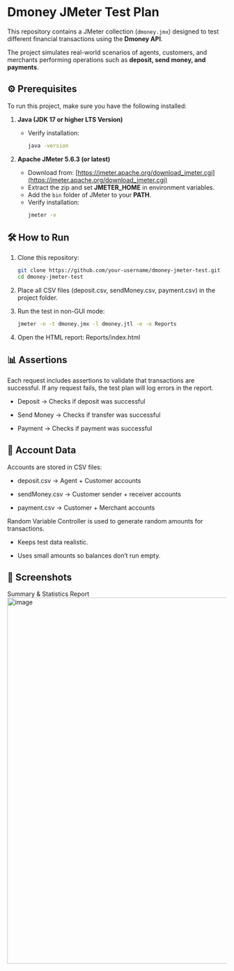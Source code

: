 # Dmoney JMeter Test Plan

This repository contains a JMeter collection (`dmoney.jmx`) designed to test different financial transactions using the **Dmoney API**.  

The project simulates real-world scenarios of agents, customers, and merchants performing operations such as **deposit, send money, and payments**.  


## ⚙️ Prerequisites

To run this project, make sure you have the following installed:

1. **Java (JDK 17 or higher LTS Version)**  
   - Verify installation:  
     ```bash
     java -version
     ```

2. **Apache JMeter 5.6.3 (or latest)**  
   - Download from: [https://jmeter.apache.org/download_jmeter.cgi](https://jmeter.apache.org/download_jmeter.cgi)  
   - Extract the zip and set **JMETER_HOME** in environment variables.  
   - Add the `bin` folder of JMeter to your **PATH**.  
   - Verify installation:  
     ```bash
     jmeter -v
     ```


## 🛠️ How to Run

1. Clone this repository:
   ```bash
   git clone https://github.com/your-username/dmoney-jmeter-test.git
   cd dmoney-jmeter-test

2. Place all CSV files (deposit.csv, sendMoney.csv, payment.csv) in the project folder.

3. Run the test in non-GUI mode:
   ```bash
   jmeter -n -t dmoney.jmx -l dmoney.jtl -e -o Reports

4. Open the HTML report: Reports/index.html


## 📊 Assertions
Each request includes assertions to validate that transactions are successful.
If any request fails, the test plan will log errors in the report.

- Deposit → Checks if deposit was successful

- Send Money → Checks if transfer was successful

- Payment → Checks if payment was successful


## 🔀 Account Data

Accounts are stored in CSV files:

- deposit.csv → Agent + Customer accounts

- sendMoney.csv → Customer sender + receiver accounts

- payment.csv → Customer + Merchant accounts

Random Variable Controller is used to generate random amounts for transactions.

- Keeps test data realistic.

- Uses small amounts so balances don’t run empty.

## 📸 Screenshots
Summary & Statistics Report
<img width="1680" height="840" alt="image" src="https://github.com/user-attachments/assets/82ace634-8277-42ab-8fa9-177f03f5a9ab" />
